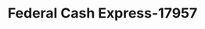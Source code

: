 ---
f_zip-code: 44691
f_state-code: OH
title: Federal Cash Express-17957
f_phone: 330-262-2662
f_city-only: Wooster
f_address: 2829 Cleveland Rd Wooster
f_location-unique-id: '17957'
slug: federal-cash-express-17957
updated-on: '2024-05-30T13:46:58.046Z'
created-on: '2024-05-30T13:36:59.803Z'
published-on: '2024-05-30T13:54:32.469Z'
f_city-state: cms/city/wooster-oh.md
f_company: cms/company/federal-cash-express.md
f_state: cms/state/ohio.md
layout: '[payday-loan].html'
tags: payday-loan
---